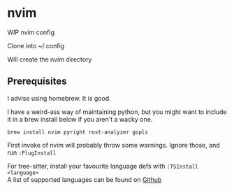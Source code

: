# nvim

WIP nvim config

Clone into ~/.config

Will create the nvim directory

## Prerequisites

I advise using homebrew. It is good.

I have a weird-ass way of maintaining python, but you might want to include it in a brew install below if you aren't a wacky one.

`brew install nvim pyright rust-analyzer gopls`

First invoke of nvim will probably throw some warnings. Ignore those, and run `:PlugInstall`

For tree-sitter, install your favourite language defs with `:TSInstall <language>`  
A list of supported languages can be found on [Github](https://github.com/nvim-treesitter/nvim-treesitter#supported-languages)
